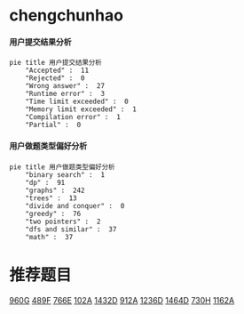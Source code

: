 # chengchunhao

<!-- tabs:start -->



#### **用户提交结果分析**

```mermaid
pie title 用户提交结果分析
    "Accepted" :  11
    "Rejected" :  0
    "Wrong answer" :  27
    "Runtime error" :  3
    "Time limit exceeded" :  0
    "Memory limit exceeded" :  1
    "Compilation error" :  1
    "Partial" :  0
```

#### **用户做题类型偏好分析**

```mermaid
pie title 用户做题类型偏好分析
    "binary search" :  1
    "dp" :  91
    "graphs" :  242
    "trees" :  13
    "divide and conquer" :  0
    "greedy" :  76
    "two pointers" :  2
    "dfs and similar" :  37
    "math" :  37
```



<!-- tabs:end -->
# 推荐题目
[960G](https://codeforces.com/contest/960/problem/G)
[489F](https://codeforces.com/contest/489/problem/F)
[766E](https://codeforces.com/contest/766/problem/E)
[102A](https://codeforces.com/contest/102/problem/A)
[1432D](https://codeforces.com/contest/1432/problem/D)
[912A](https://codeforces.com/contest/912/problem/A)
[1236D](https://codeforces.com/contest/1236/problem/D)
[1464D](https://codeforces.com/contest/1464/problem/D)
[730H](https://codeforces.com/contest/730/problem/H)
[1162A](https://codeforces.com/contest/1162/problem/A)
